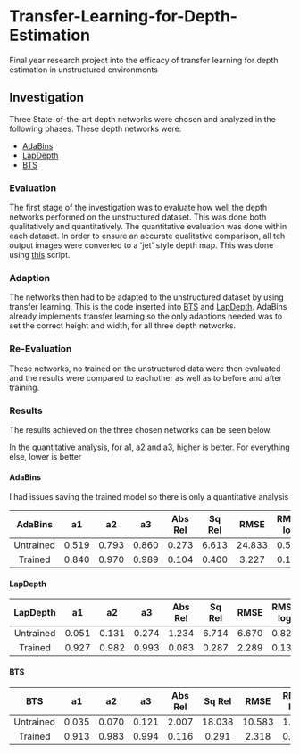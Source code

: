 # Transfer-Learning-for-Depth-Estimation
Final year research project into the efficacy of transfer learning for depth estimation in unstructured environments

## Investigation
Three State-of-the-art depth networks were chosen and analyzed in the following phases. These depth networks were:
- [AdaBins](https://github.com/shariqfarooq123/AdaBins)
- [LapDepth](https://github.com/tjqansthd/LapDepth-release)
- [BTS](https://github.com/cogaplex-bts/bts) 

### Evaluation
The first stage of the investigation was to evaluate how well the depth networks performed on the unstructured dataset. This was done both qualitatively and quantitatively. The quantitative evaluation was done within each dataset. In order to ensure an accurate qualitative comparison, all teh output images were converted to a 'jet' style depth map. This was done using [this](https://github.com/KevinPogrund/Transfer-Learning-for-Depth-Estimation/blob/main/to_jet.py) script.

### Adaption
The networks then had to be adapted to the unstructured dataset by using transfer learning. This is the code inserted into [BTS](https://github.com/KevinPogrund/Transfer-Learning-for-Depth-Estimation/blob/main/TL_BTS.py) and [LapDepth](https://github.com/KevinPogrund/Transfer-Learning-for-Depth-Estimation/blob/main/TL_LapDepth.py). AdaBins already implements transfer learning so the only adaptions needed was to set the correct height and width, for all three depth networks.

### Re-Evaluation
These networks, no trained on the unstructured data were then evaluated and the results were compared to eachother as well as to before and after training. 

### Results
The results achieved on the three chosen networks can be seen below.

In the quantitative analysis, for a1, a2 and a3, higher is better. For everything else, lower is better

#### AdaBins
I had issues saving the trained model so there is only a quantitative analysis

 |  AdaBins  |  a1   |  a2   |  a3   | Abs Rel | Sq Rel | RMSE  | RMSE log |
   | :---: | :---: | :---: | :---: | :-----: | :----: | :---: | :------: |
   | Untrained| 0.519 | 0.793 | 0.860 |  0.273  | 6.613  | 24.833 | 0.551 |
   | Trained| 0.840 | 0.970 | 0.989 |  0.104  | 0.400  | 3.227 | 0.178 |

#### LapDepth

 |  LapDepth  |  a1   |  a2   |  a3   | Abs Rel | Sq Rel | RMSE  | RMSE log |
   | :---: | :---: | :---: | :---: | :-----: | :----: | :---: | :------: |
   | Untrained| 0.051 | 0.131 | 0.274 |  1.234  | 6.714  | 6.670 | 0.822 |
   | Trained| 0.927 | 0.982 | 0.993 |  0.083  | 0.287  | 2.289 | 0.137 |

#### BTS

 |  BTS  |  a1   |  a2   |  a3   | Abs Rel | Sq Rel | RMSE  | RMSE log |
   | :---: | :---: | :---: | :---: | :-----: | :----: | :---: | :------: |
   | Untrained|0.035| 0.070 | 0.121 |  2.007  | 18.038  | 10.583 | 1.102 |
   | Trained| 0.913 | 0.983 | 0.994 |  0.116  | 0.291  | 2.318 | 0.155 |